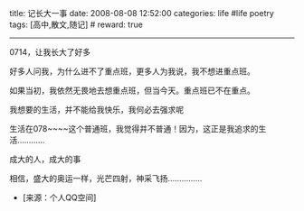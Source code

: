 title: 记长大一事
date: 2008-08-08 12:52:00
categories: life #life poetry
tags: [高中,散文,随记]  # <!--more-->
reward: true

---


0714，让我长大了好多­

好多人问我，为什么进不了重点班，更多人为我说，我不想进重点班。­

如果当初，我依然无畏地去想重点班，但当今天。重点班已不在重点。­

我想要的生活，并不能给我快乐，我何必去强求呢­

生活在078~~~~这个普通班，我觉得并不普通！因为，这正是我追求的生活…………­

成大的人，成大的事­

相信，盛大的奥运一样，光芒四射，神采飞扬……………­



- [来源：个人QQ空间]
